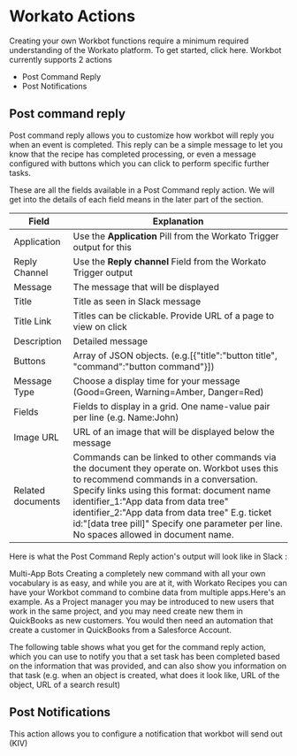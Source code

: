 # Workato Actions
Creating your own Workbot functions require a minimum required understanding of the Workato platform. To get started, click here.
Workbot currently supports 2 actions
* Post Command Reply
* Post Notifications

## Post command reply
Post command reply allows you to customize how workbot will reply you when an event is completed. This reply can be a simple message to let you know that the recipe has completed processing, or even a message configured with buttons which you can click to perform specific further tasks. 

These are all the fields available in a Post Command reply action. We will get into the details of each field means in the later part of the section.

|Field   |Explanation   |
|---|---|
|Application|Use the **Application** Pill from the Workato Trigger output for this|
|Reply Channel|Use the **Reply channel** Field from the Workato Trigger output|
|Message|The message that will be displayed|
|Title|Title as seen in Slack message|
|Title Link|Titles can be clickable. Provide URL of a page to view on click|
|Description|Detailed message|
|Buttons|Array of JSON objects. (e.g.\[{"title":"button title", "command":"button command"}])|
|Message Type|Choose a display time for your message (Good=Green, Warning=Amber, Danger=Red)|
|Fields|Fields to display in a grid. One name-value pair per line (e.g. Name:John)
|Image URL|URL of an image that will be displayed below the message
|Related documents|Commands can be linked to other commands via the document they operate on. Workbot uses this to recommend commands in a conversation. Specify links using this format: document name identifier_1:"App data from data tree" identifier_2:"App data from data tree" E.g. ticket id:"[data tree pill]" Specify one parameter per line. No spaces allowed in document name.|

Here is what the Post Command Reply action's output will look like in Slack : 




Multi-App Bots
Creating a completely new command with all your own vocabulary is as easy, and while you are at it, with Workato Recipes you can have your Workbot command to combine data from multiple apps.Here's an example. As a Project manager you may be introduced to new users that work in the same project, and you may need create new them in QuickBooks as new customers. You would then need an automation that create a customer in QuickBooks from a Salesforce Account. 



The following table shows what you get for the command reply action, which you can use to notify you that a set task has been completed based on the information that was provided, and can also show you information on that task (e.g. when an object is created, what does it look like, URL of the object, URL of a search result)

## Post Notifications
This action allows you to configure a notification that workbot will send out (KIV)
